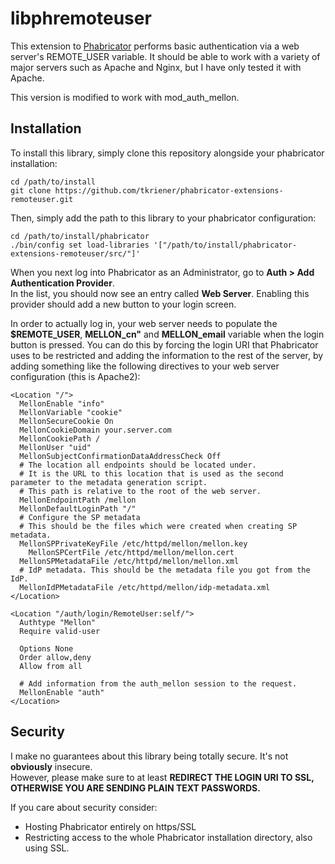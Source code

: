 libphremoteuser
===============

This extension to [Phabricator](http://phabricator.org/) performs basic authentication 
via a web server's REMOTE_USER variable.  It should be able to work with a variety of 
major servers such as Apache and Nginx, but I have only tested it with Apache.

This version is modified to work with mod_auth_mellon.

Installation
------------

To install this library, simply clone this repository alongside your phabricator installation:

    cd /path/to/install
    git clone https://github.com/tkriener/phabricator-extensions-remoteuser.git    

Then, simply add the path to this library to your phabricator configuration:

    cd /path/to/install/phabricator
    ./bin/config set load-libraries '["/path/to/install/phabricator-extensions-remoteuser/src/"]'
    
When you next log into Phabricator as an Administrator, go to **Auth > Add Authentication Provider**.  
In the list, you should now see an entry called **Web Server**.  Enabling this provider should add a 
new button to your login screen.

In order to actually log in, your web server needs to populate the **$REMOTE_USER**, **MELLON_cn"** and
**MELLON_email** variable when the login button is pressed.  You can do this by forcing the login URI
that Phabricator uses to be restricted and adding the information to the rest of the server, by adding
something like the following directives to your web server configuration (this is Apache2):


    <Location "/">
      MellonEnable "info"
      MellonVariable "cookie"
      MellonSecureCookie On
      MellonCookieDomain your.server.com
      MellonCookiePath /
      MellonUser "uid"
      MellonSubjectConfirmationDataAddressCheck Off
      # The location all endpoints should be located under.
      # It is the URL to this location that is used as the second parameter to the metadata generation script.
      # This path is relative to the root of the web server.
      MellonEndpointPath /mellon
      MellonDefaultLoginPath "/"
      # Configure the SP metadata
      # This should be the files which were created when creating SP metadata.
      MellonSPPrivateKeyFile /etc/httpd/mellon/mellon.key
        MellonSPCertFile /etc/httpd/mellon/mellon.cert
      MellonSPMetadataFile /etc/httpd/mellon/mellon.xml
      # IdP metadata. This should be the metadata file you got from the IdP.
      MellonIdPMetadataFile /etc/httpd/mellon/idp-metadata.xml
    </Location>
         
    <Location "/auth/login/RemoteUser:self/">
      Authtype "Mellon"
      Require valid-user
    
      Options None
      Order allow,deny
      Allow from all
    
      # Add information from the auth_mellon session to the request.
      MellonEnable "auth"
    </Location>


Security
--------

I make no guarantees about this library being totally secure.  It's not __obviously__ insecure.  
However, please make sure to at least 
**REDIRECT THE LOGIN URI TO SSL, OTHERWISE YOU ARE SENDING PLAIN TEXT PASSWORDS.**

If you care about security consider:
  * Hosting Phabricator entirely on https/SSL
  * Restricting access to the whole Phabricator installation directory, also using SSL.

